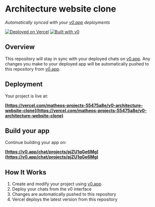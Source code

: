 # Architecture website clone

*Automatically synced with your [v0.app](https://v0.app) deployments*

[![Deployed on Vercel](https://img.shields.io/badge/Deployed%20on-Vercel-black?style=for-the-badge&logo=vercel)](https://vercel.com/matheos-projects-55475a8e/v0-architecture-website-clone)
[![Built with v0](https://img.shields.io/badge/Built%20with-v0.app-black?style=for-the-badge)](https://v0.app/chat/projects/pjZU1qGe6Mg)

## Overview

This repository will stay in sync with your deployed chats on [v0.app](https://v0.app).
Any changes you make to your deployed app will be automatically pushed to this repository from [v0.app](https://v0.app).

## Deployment

Your project is live at:

**[https://vercel.com/matheos-projects-55475a8e/v0-architecture-website-clone](https://vercel.com/matheos-projects-55475a8e/v0-architecture-website-clone)**

## Build your app

Continue building your app on:

**[https://v0.app/chat/projects/pjZU1qGe6Mg](https://v0.app/chat/projects/pjZU1qGe6Mg)**

## How It Works

1. Create and modify your project using [v0.app](https://v0.app)
2. Deploy your chats from the v0 interface
3. Changes are automatically pushed to this repository
4. Vercel deploys the latest version from this repository
